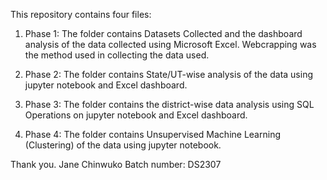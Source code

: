 This repository contains four files:

1) Phase 1:
The folder contains Datasets Collected and the dashboard analysis of the data collected using Microsoft Excel. Webcrapping was the method used in collecting the data used.

2) Phase 2:
The folder contains State/UT-wise analysis of the data using jupyter notebook and Excel dashboard.

3) Phase 3:
The folder contains the district-wise data analysis using SQL Operations on jupyter notebook and Excel dashboard.

4) Phase 4:
The folder contains Unsupervised Machine Learning (Clustering) of the data using jupyter notebook.


Thank you.
Jane Chinwuko
Batch number: DS2307
